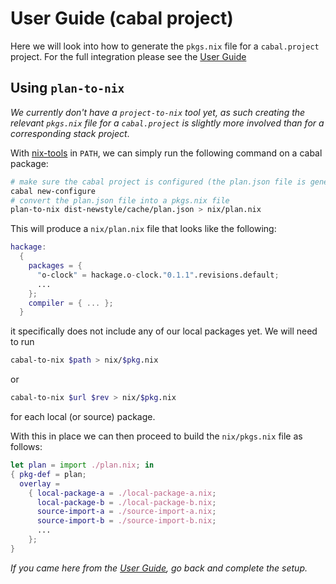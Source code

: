 # User Guide (cabal project)

Here we will look into how to generate the `pkgs.nix` file for a
`cabal.project` project.  For the full integration please see the [User
Guide](/user-guide)

## Using `plan-to-nix`

*We currently don't have a `project-to-nix` tool yet, as such creating
 the relevant `pkgs.nix` file for a `cabal.project` is slightly more
 involved than for a corresponding stack project*.

With [nix-tools](https://github.com/input-output-hk/nix-tools) in
`PATH`, we can simply run the following command on a cabal package:

```bash
# make sure the cabal project is configured (the plan.json file is generated)
cabal new-configure
# convert the plan.json file into a pkgs.nix file
plan-to-nix dist-newstyle/cache/plan.json > nix/plan.nix
```

This will produce a `nix/plan.nix` file that looks like the following:
```nix
hackage:
  {
    packages = {
      "o-clock" = hackage.o-clock."0.1.1".revisions.default;
      ...
    };
    compiler = { ... };
  }
```

it specifically does not include any of our local packages yet. We
will need to run

```bash
cabal-to-nix $path > nix/$pkg.nix
```
or
```bash
cabal-to-nix $url $rev > nix/$pkg.nix
```
for each local (or source) package.

With this in place we can then proceed to build the `nix/pkgs.nix`
file as follows:

```nix
let plan = import ./plan.nix; in
{ pkg-def = plan;
  overlay =
    { local-package-a = ./local-package-a.nix;
      local-package-b = ./local-package-b.nix;
      source-import-a = ./source-import-a.nix;
      source-import-b = ./source-import-b.nix;
      ...
    };
}
```

*If you came here from the [User Guide](/user-guide), go back and
 complete the setup.*

